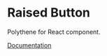 # Raised Button

Polythene for React component.

[Documentation](https://github.com/ArthurClemens/polythene/blob/master/packages/docs/components/react/raised-button.md)
